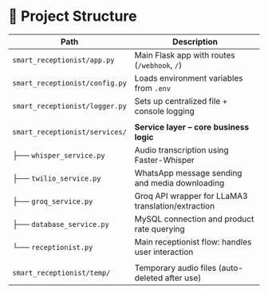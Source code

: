 <!-- ai_receptionist/
│
├── app.py                 # Entry point (Flask routes)
├── config.py              # Environment variables loader
├── logger.py              # Centralized logging setup
│
├── services/
│   ├── whisper_service.py     # Transcription logic
│   ├── twilio_service.py      # WhatsApp message sending + audio download
│   ├── groq_service.py        # Groq API wrapper
│   ├── database_service.py    # DB connection and query
│   └── receptionist.py        # AI receptionist logic using other services
│
└── temp/                 # Temp audio files, if needed -->
# 📁 Project Structure

| Path                          | Description                                           |
|-------------------------------|-------------------------------------------------------|
| `smart_receptionist/app.py`   | Main Flask app with routes (`/webhook`, `/`)         |
| `smart_receptionist/config.py`| Loads environment variables from `.env`              |
| `smart_receptionist/logger.py`| Sets up centralized file + console logging           |
|                               |                                                       |
| `smart_receptionist/services/`| **Service layer – core business logic**              |
| ├── `whisper_service.py`      | Audio transcription using Faster-Whisper             |
| ├── `twilio_service.py`       | WhatsApp message sending and media downloading       |
| ├── `groq_service.py`         | Groq API wrapper for LLaMA3 translation/extraction   |
| ├── `database_service.py`     | MySQL connection and product rate querying           |
| └── `receptionist.py`         | Main receptionist flow: handles user interaction     |
|                               |                                                       |
| `smart_receptionist/temp/`    | Temporary audio files (auto-deleted after use)       |
